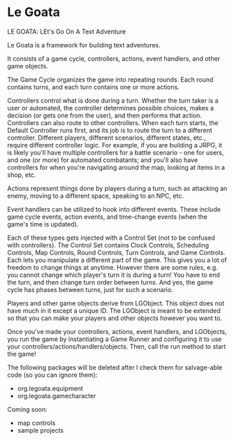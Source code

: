 # Le Goata
LE GOATA: LEt's Go On A Text Adventure

Le Goata is a framework for building text adventures.

It consists of a game cycle, controllers, actions, event handlers, and other game objects.

The Game Cycle organizes the game into repeating rounds.  Each round contains turns, and each turn contains one or more actions.

Controllers control what is done during a turn.  Whether the turn taker is a user or automated, the controller determines possible choices, makes a decision (or gets one from the user), and then performs that action.  Controllers can also route to other controllers.  When each turn starts, the Default Controller runs first, and its job is to route the turn to a different controller.  Different players, different scenarios, different states, etc., require different controller logic.  For example, if you are building a JRPG, it is likely you'll have multiple controllers for a battle scenario - one for users, and one (or more) for automated combatants; and you'll also have controllers for when you're navigating around the map, looking at items in a shop, etc.

Actions represent things done by players during a turn, such as attacking an enemy, moving to a different space, speaking to an NPC, etc.

Event handlers can be utilized to hook into different events.  These include game cycle events, action events, and time-change events (when the game's time is updated).

Each of these types gets injected with a Control Set (not to be confused with controllers).  The Control Set contains Clock Controls, Scheduling Controls, Map Controls, Round Controls, Turn Controls, and Game Controls.  Each lets you manipulate a different part of the game.  This gives you a lot of freedom to change things at anytime.  However there are some rules, e.g. you cannot change which player's turn it is during a turn!  You have to end the turn, and then change turn order between turns.  And yes, the game cycle has phases between turns, just for such a scenario.

Players and other game objects derive from LGObject.  This object does not have much in it except a unique ID.  The LGObject is meant to be extended so that you can make your players and other objects however you want to.

Once you've made your controllers, actions, event handlers, and LGObjects, you run the game by instantiating a Game Runner and configuring it to use your controllers/actions/handlers/objects.  Then, call the run method to start the game!

The following packages will be deleted after I check them for salvage-able code (so you can ignore them):
- org.legoata.equipment
- org.legoata.gamecharacter

Coming soon:
- map controls
- sample projects